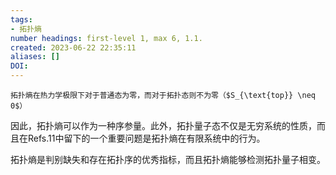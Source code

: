 ```yaml
---
tags: 
- 拓扑熵
number headings: first-level 1, max 6, 1.1.
created: 2023-06-22 22:35:11
aliases: []
DOI: 
---
```


```ad-note
拓扑熵在热力学极限下对于普通态为零，而对于拓扑态则不为零（$S_{\text{top}} \neq 0$）
```

因此，拓扑熵可以作为一种序参量。此外，拓扑量子态不仅是无穷系统的性质，而且在Refs.11中留下的一个重要问题是拓扑熵在有限系统中的行为。

拓扑熵是判别缺失和存在拓扑序的优秀指标，而且拓扑熵能够检测拓扑量子相变。
